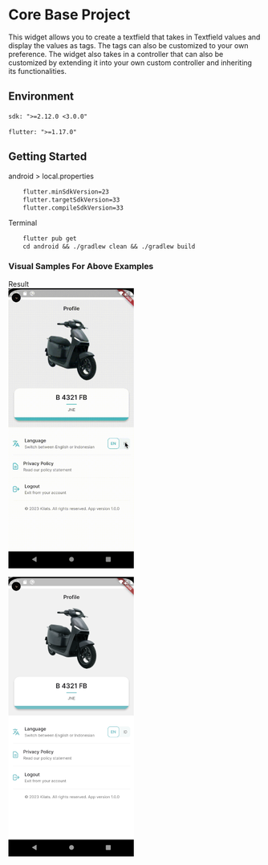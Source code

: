 # Core Base Project

This widget allows you to create a textfield that takes in Textfield values and display the values as tags. The tags can also be customized to your own preference. The widget also takes in a controller that can also be customized by extending it into your own custom controller and inheriting its functionalities.  

## Environment

`sdk: ">=2.12.0 <3.0.0"`

`flutter: ">=1.17.0"`

## Getting Started

android > local.properties
```properties 
    flutter.minSdkVersion=23
    flutter.targetSdkVersion=33
    flutter.compileSdkVersion=33
```

Terminal
```terminal 
    flutter pub get
    cd android && ./gradlew clean && ./gradlew build
```

### Visual Samples For Above Examples

Result<br/>
<img src="https://github.com/ferryfer14/base_project/blob/master/assets/result.gif" width=250><br/>

<img src="https://github.com/ferryfer14/base_project/blob/master/assets/result.png" width=250><br/>